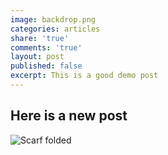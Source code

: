 ```yaml
---
image: backdrop.png
categories: articles
share: 'true'
comments: 'true'
layout: post
published: false
excerpt: This is a good demo post
---
```

## Here is a new post

![Scarf folded]({{site.baseurl}}/assets/_CSA5540-2.jpg)

